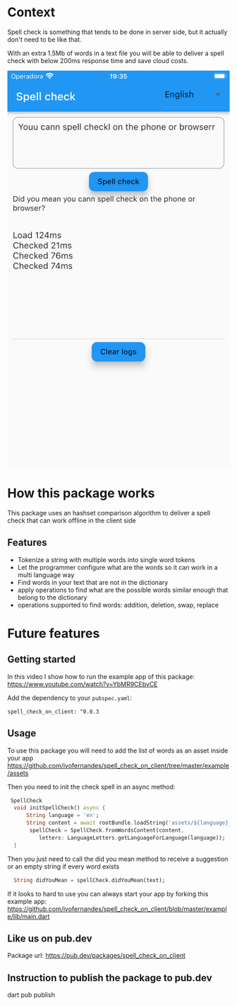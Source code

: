 # Context
Spell check is something that tends to be done in server side, but it actually don't need to be like that.

With an extra 1.5Mb of words in a text file you will be able to deliver a spell check with below 200ms response time and save cloud costs.

![Spell check](https://raw.githubusercontent.com/ivofernandes/spell_check_on_client/master/doc/screenshot.png?raw=true)

# How this package works
This package uses an hashset comparison algorithm to deliver a spell check that can work offline in the client side 

## Features
- Tokenize a string with multiple words into single word tokens
- Let the programmer configure what are the words so it can work in a multi language way
- Find words in your text that are not in the dictionary
- apply operations to find what are the possible words similar enough that belong to the dictionary
- operations supported to find words: addition, deletion, swap, replace
# Future features

## Getting started

In this video I show how to run the example app of this package:
https://www.youtube.com/watch?v=YbMR9CEbvCE

Add the dependency to your `pubspec.yaml`:

```
spell_check_on_client: ^0.0.3
```

## Usage

To use this package you will need to add the list of words as an asset inside your app
https://github.com/ivofernandes/spell_check_on_client/tree/master/example/assets


Then you need to init the check spell in an async method:
```dart
 SpellCheck
  void initSpellCheck() async {
      String language = 'en';
      String content = await rootBundle.loadString('assets/${language}_words.txt');
       spellCheck = SpellCheck.fromWordsContent(content,
          letters: LanguageLetters.getLanguageForLanguage(language));
  }
```

Then you just need to call the did you mean method to receive a suggestion or an empty string if every word exists
```dart
  String didYouMean = spellCheck.didYouMean(text);
```

If it looks to hard to use you can always start your app by forking this example app:
https://github.com/ivofernandes/spell_check_on_client/blob/master/example/lib/main.dart


## Like us on pub.dev
Package url:
https://pub.dev/packages/spell_check_on_client


## Instruction to publish the package to pub.dev
dart pub publish